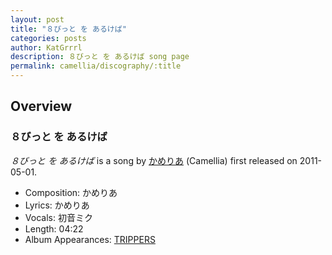 ```yaml
---
layout: post
title: "８びっと を あるけば"
categories: posts
author: KatGrrrl
description: ８びっと を あるけば song page
permalink: camellia/discography/:title
---
```


## Overview

### ８びっと を あるけば

*８びっと を あるけば* is a song by [かめりあ](/camellia) (Camellia) first released on 2011-05-01.

* Composition: かめりあ
* Lyrics: かめりあ
* Vocals: 初音ミク
* Length: 04:22
* Album Appearances: [TRIPPERS](/camellia/albums/TRIPPERS)
